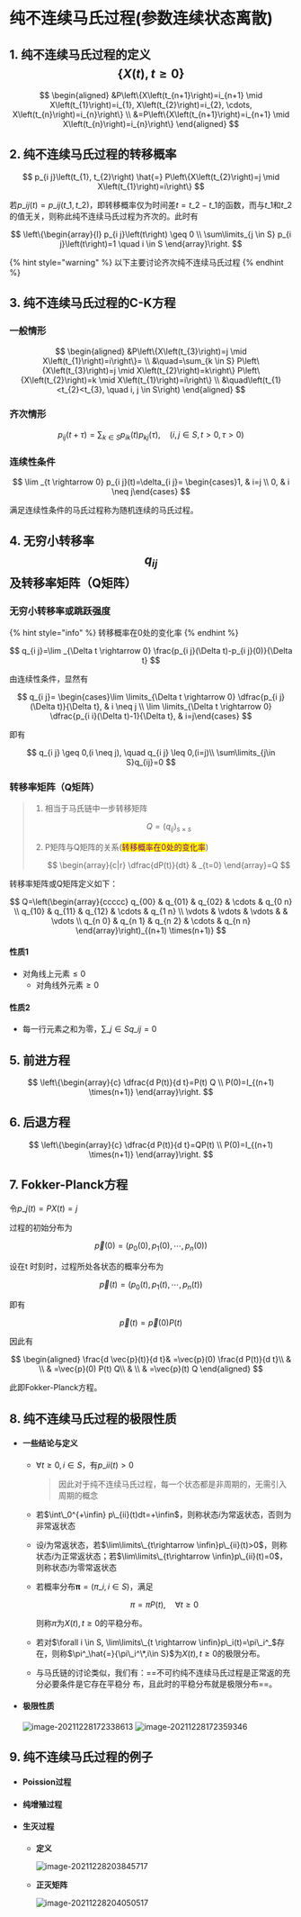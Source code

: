 # 纯不连续马氏过程(参数连续状态离散)

## 1. 纯不连续马氏过程的定义$$\{X(t),t\geq0\}$$

$$
\begin{aligned} &P\left\{X\left(t_{n+1}\right)=i_{n+1} \mid X\left(t_{1}\right)=i_{1}, X\left(t_{2}\right)=i_{2}, \cdots, X\left(t_{n}\right)=i_{n}\right\} \\ &=P\left\{X\left(t_{n+1}\right)=i_{n+1} \mid X\left(t_{n}\right)=i_{n}\right\} \end{aligned}
$$

## 2. 纯不连续马氏过程的转移概率

$$
p_{i j}\left(t_{1}, t_{2}\right) \hat{=} P\left\{X\left(t_{2}\right)=j \mid X\left(t_{1}\right)=i\right\}
$$

若$p\_{i j}\left(t\right)=p\_{i j}\left(t\_{1}, t\_{2}\right)$，即转移概率仅为时间差$t=t\_2-t\_1$的函数，而与$t\_1$和$t\_2$的值无关，则称此纯不连续马氏过程为齐次的。此时有

$$
\left\{\begin{array}{l} p_{i j}\left(t\right) \geq 0 \\ \sum\limits_{j \in S} p_{i j}\left(t\right)=1 \quad i \in S \end{array}\right.
$$

{% hint style="warning" %}
以下主要讨论齐次纯不连续马氏过程
{% endhint %}

## 3. 纯不连续马氏过程的C-K方程

### 一般情形

$$
\begin{aligned} &P\left\{X\left(t_{3}\right)=j \mid X\left(t_{1}\right)=i\right\}= \\ &\quad=\sum_{k \in S} P\left\{X\left(t_{3}\right)=j \mid X\left(t_{2}\right)=k\right\} P\left\{X\left(t_{2}\right)=k \mid X\left(t_{1}\right)=i\right\} \\ &\quad\left(t_{1}<t_{2}<t_{3}, \quad i, j \in S\right) \end{aligned}
$$

### 齐次情形

$$
p_{i j}(t+\tau)=\sum_{k \in S} p_{i k}(t) p_{k j}(\tau), \quad(i, j \in S, t>0, \tau>0)
$$

### 连续性条件

$$
\lim _{t \rightarrow 0} p_{i j}(t)=\delta_{i j}= \begin{cases}1, & i=j \\ 0, & i \neq j\end{cases}
$$

满足连续性条件的马氏过程称为随机连续的马氏过程。

## 4. 无穷小转移率$$q_{ij}$$及转移率矩阵（Q矩阵）

### 无穷小转移率或跳跃强度

{% hint style="info" %}
转移概率在0处的变化率
{% endhint %}

$$
q_{i j}=\lim _{\Delta t \rightarrow 0} \frac{p_{i j}(\Delta t)-p_{i j}(0)}{\Delta t}
$$

由连续性条件，显然有

$$
q_{i j}= \begin{cases}\lim \limits_{\Delta t \rightarrow 0} \dfrac{p_{i j}(\Delta t)}{\Delta t}, & i \neq j \\ \lim \limits_{\Delta t \rightarrow 0} \dfrac{p_{i i}(\Delta t)-1}{\Delta t}, & i=j\end{cases}
$$

即有

$$
q_{i j} \geq 0,(i \neq j), \quad q_{i j} \leq 0,(i=j)\\ \sum\limits_{j\in S}q_{ij}=0
$$

### 转移率矩阵（Q矩阵）

> 1.  相当于马氏链中一步转移矩阵
>
>     $$
>     Q=\left(q_{ij}\right)_{s\times s}
>     $$
> 2.  P矩阵与Q矩阵的关系(<mark style="color:purple;">转移概率在0处的变化率</mark>)
>
>     $$
>     \begin{array}{c|r} \dfrac{dP(t)}{dt} & _{t=0} \end{array}=Q
>     $$

转移率矩阵或Q矩阵定义如下：

$$
Q=\left(\begin{array}{ccccc} q_{00} & q_{01} & q_{02} & \cdots & q_{0 n} \\ q_{10} & q_{11} & q_{12} & \cdots & q_{1 n} \\ \vdots & \vdots & \vdots & & \vdots \\ q_{n 0} & q_{n 1} & q_{n 2} & \cdots & q_{n n} \end{array}\right)_{(n+1) \times(n+1)}
$$

#### **性质1**

* 对角线上元素$\leq 0$
  * 对角线外元素$\geq 0$

#### **性质2**

* 每一行元素之和为零，$\sum\limits\_{j\in S}q\_{ij}=0$

## 5. 前进方程

$$
\left\{\begin{array}{c} \dfrac{d P(t)}{d t}=P(t) Q \\ P(0)=I_{(n+1) \times(n+1)} \end{array}\right.
$$

## 6. 后退方程

$$
\left\{\begin{array}{c} \dfrac{d P(t)}{d t}=QP(t) \\ P(0)=I_{(n+1) \times(n+1)} \end{array}\right.
$$

## 7. Fokker-Planck方程

令$p\_{j}(t)=P{X(t)=j}$

过程的初始分布为

$$
\vec{p}(0)=\left(p_{0}(0), p_{1}(0), \cdots, p_{n}(0)\right)
$$

设在t 时刻时，过程所处各状态的概率分布为

$$
\vec{p}(t)=\left(p_{0}(t), p_{1}(t), \cdots, p_{n}(t)\right)
$$

即有

$$
\vec{p}(t)=\vec{p}(0) P(t)
$$

因此有

$$
\begin{aligned} \frac{d \vec{p}(t)}{d t}& =\vec{p}(0) \frac{d P(t)}{d t}\\ & \\ & =\vec{p}(0) P(t) Q\\ & \\ & =\vec{p}(t) Q \end{aligned}
$$

此即Fokker-Planck方程。

## 8. 纯不连续马氏过程的极限性质

* #### 一些结论与定义
  *   $\forall t \geq 0,i\in S$，有$p\_{ii}(t)>0$

      > 因此对于纯不连续马氏过程，每一个状态都是非周期的，无需引入周期的概念
  * 若$\int\_0^{+\infin} p\_{ii}(t)dt=+\infin$，则称状态$i$为常返状态，否则为非常返状态
  * 设$i$为常返状态，若$\lim\limits\_{t\rightarrow \infin}p\_{ii}(t)>0$，则称状态$i$为正常返状态；若$\lim\limits\_{t\rightarrow \infin}p\_{ii}(t)=0$，则称状态$i$为零常返状态
  *   若概率分布$\mathbf{\pi}=(\pi\_i,i\in S)$，满足

      $$
      \pi=\pi P(t), \quad \forall t \geq 0
      $$

      则称$\pi$为${X(t),t\geq 0}$的平稳分布。
  * 若对$\forall i \in S, \lim\limits\_{t \rightarrow \infin}p\_i(t)=\pi\_i^_$存在，则称$\pi^_\hat{=}{\pi\_i^\*,i\in S}$为${X(t),t\geq 0}$的极限分布。
  * 与马氏链的讨论类似，我们有：==不可约纯不连续马氏过程是正常返的充分必要条件是它存在平稳分 布，且此时的平稳分布就是极限分布==。
*   #### 极限性质

    ![image-20211228172338613](https://gitee.com/liuyh9909/note-imgs/raw/master/img/20211228172338.png) ![image-20211228172359346](https://gitee.com/liuyh9909/note-imgs/raw/master/img/20211228172359.png)

## 9. 纯不连续马氏过程的例子

* #### Poission过程
* #### 纯增殖过程
* #### 生灭过程
  *   **定义**

      ![image-20211228203845717](https://gitee.com/liuyh9909/note-imgs/raw/master/img/20211228203845.png)
  *   **正灭矩阵**

      ![image-20211228204050517](https://gitee.com/liuyh9909/note-imgs/raw/master/img/20211228204050.png)
